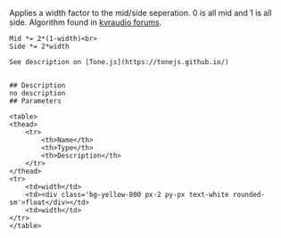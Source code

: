 Applies a width factor to the mid/side seperation.
0 is all mid and 1 is all side.
Algorithm found in [kvraudio forums](http://www.kvraudio.com/forum/viewtopic.php?t=212587).
```
Mid *= 2*(1-width)<br>
Side *= 2*width

See description on [Tone.js](https://tonejs.github.io/)


## Description
no description
## Parameters

<table>
<thead>
	<tr>
		<th>Name</th>
		<th>Type</th>
		<th>Description</th>
	</tr>
</thead>
<tr>
	<td>width</td>
	<td><div class='bg-yellow-800 px-2 py-px text-white rounded-sm'>float</div></td>
	<td>width</td>
</tr>
</table>